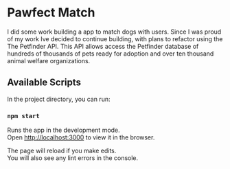 # Pawfect Match

I did some work building a app to match dogs with users. Since I was proud of my work Ive decided to continue building, with plans to refactor using the The Petfinder API. This API allows access the Petfinder database of hundreds of thousands of pets ready for adoption and over ten thousand animal welfare organizations.



## Available Scripts

In the project directory, you can run:

### `npm start`

Runs the app in the development mode.\
Open [http://localhost:3000](http://localhost:3000) to view it in the browser.

The page will reload if you make edits.\
You will also see any lint errors in the console.
